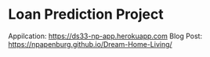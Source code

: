 # Loan Prediction Project


Appilcation: https://ds33-np-app.herokuapp.com
Blog Post: https://npapenburg.github.io/Dream-Home-Living/
